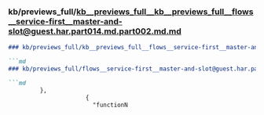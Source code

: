 ### kb/previews_full/kb__previews_full__kb__previews_full__flows__service-first__master-and-slot@guest.har.part014.md.part002.md.md

```md
### kb/previews_full/kb__previews_full__flows__service-first__master-and-slot@guest.har.part014.md.part002.md

```md
### kb/previews_full/flows__service-first__master-and-slot@guest.har.part014.md (part 002)

```md
         },
                      {
                        "functionN
```

```

```

```
